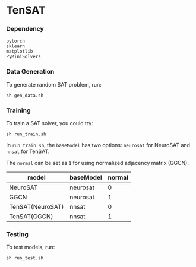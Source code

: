 # TenSAT

### Dependency
```
pytorch
sklearn
matplotlib
PyMiniSolvers
```

### Data Generation
To generate random SAT problem, run:
```
sh gen_data.sh
```

### Training
To train a SAT solver, you could try:
```
sh run_train.sh
```
In `run_train_sh`, the `baseModel` has two options: `neurosat` for NeuroSAT and `nnsat` for TenSAT. 

The `normal` can be set as `1` for using normalized adjacency matrix (GGCN).

| model | baseModel | normal |
|  ----  | ----  | ----  |
| NeuroSAT | neurosat | 0 |
| GGCN | neurosat | 1 |
| TenSAT(NeuroSAT) | nnsat | 0 |
| TenSAT(GGCN) | nnsat | 1 |

### Testing
To test models, run:
```
sh run_test.sh
```